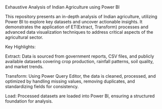 Exhaustive Analysis of Indian Agriculture using Power BI

This repository presents an in-depth analysis of Indian agriculture, utilizing Power BI to explore key datasets and uncover actionable insights. It demonstrates the application of ET(Extract, Transform) processes and advanced data visualization techniques to address critical aspects of the agricultural sector.

Key Highlights:

Extract: Data is sourced from government reports, CSV files, and publicly available datasets covering crop production, rainfall patterns, soil quality, and market trends.

Transform: Using Power Query Editor, the data is cleaned, processed, and optimized by handling missing values, removing duplicates, and standardizing fields for consistency.

Load: Processed datasets are loaded into Power BI, ensuring a structured foundation for analysis.

